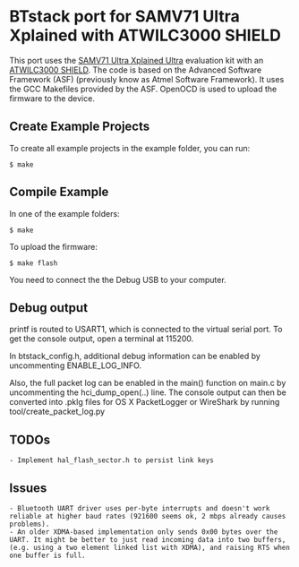 # BTstack port for SAMV71 Ultra Xplained with ATWILC3000 SHIELD

This port uses the [SAMV71 Ultra Xplained Ultra](http://www.atmel.com/tools/atsamv71-xult.aspx) evaluation kit with an [ATWILC3000 SHIELD](http://www.microchip.com/DevelopmentTools/ProductDetails.aspx?PartNO=ATWILC3000-SHLD). The code is based on the Advanced Software Framework (ASF) (previously know as Atmel Software Framework). It uses the GCC Makefiles provided by the ASF. OpenOCD is used to upload the firmware to the device.

## Create Example Projects

To create all example projects in the example folder, you can run:

    $ make

## Compile Example

In one of the example folders:

    $ make

To upload the firmware:

    $ make flash

You need to connect the the Debug USB to your computer.

## Debug output
printf is routed to USART1, which is connected to the virtual serial port. To get the console output, open a terminal at 115200.

In btstack_config.h, additional debug information can be enabled by uncommenting ENABLE_LOG_INFO.

Also, the full packet log can be enabled in the main() function on main.c by uncommenting the hci_dump_open(..) line. The console output can then be converted into .pklg files for OS X PacketLogger or WireShark by running tool/create_packet_log.py

## TODOs
    - Implement hal_flash_sector.h to persist link keys

## Issues
    - Bluetooth UART driver uses per-byte interrupts and doesn't work reliable at higher baud rates (921600 seems ok, 2 mbps already causes problems).
    - An older XDMA-based implementation only sends 0x00 bytes over the UART. It might be better to just read incoming data into two buffers, (e.g. using a two element linked list with XDMA), and raising RTS when one buffer is full.
